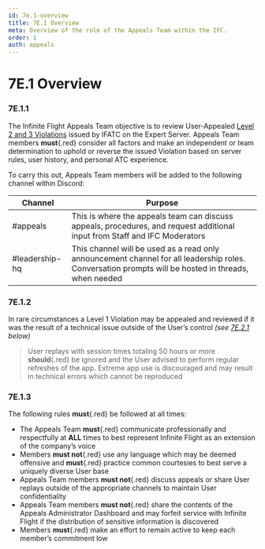 ```yaml
---
id: 7e.1-overview
title: 7E.1 Overview
meta: Overview of the role of the Appeals Team within the IFC.
order: 1
auth: appeals
---
```




# 7E.1 Overview



### 7E.1.1

The Infinite Flight Appeals Team objective is to review User-Appealed [Level 2 and 3 Violations](/guide/getting-started-guide/pilot-user-interface/violations) issued by IFATC on the Expert Server. Appeals Team members **must**{.red} consider all factors and make an independent or team determination to uphold or reverse the issued Violation based on server rules, user history, and personal ATC experience. 



To carry this out, Appeals Team members will be added to the following channel within Discord:

| Channel        | Purpose                                                      |
| -------------- | ------------------------------------------------------------ |
| #appeals       | This is where the appeals team can discuss appeals, procedures, and request additional input from Staff and IFC Moderators |
| #leadership-hq | This channel will be used as a read only announcement channel for all leadership roles. Conversation prompts will be hosted in threads, when needed |



### 7E.1.2

In rare circumstances a Level 1 Violation may be appealed and reviewed if it was the result of a technical issue outside of the User’s control *(see [7E.2.1](/guide/atc-manual/7e.-appeals/7e.2-appeals-process#7e.2.1) below)*



> User replays with session times totaling 50 hours or more **should**{.red} be ignored and the User advised to perform regular refreshes of the app. Extreme app use is discouraged and may result in technical errors which cannot be reproduced



### 7E.1.3

The following rules **must**{.red} be followed at all times:



- The Appeals Team **must**{.red} communicate professionally and respectfully at **ALL** times to best represent Infinite Flight as an extension of the company’s voice
- Members **must not**{.red} use any language which may be deemed offensive and **must**{.red} practice common courtesies to best serve a uniquely diverse User base
- Appeals Team members **must not**{.red} discuss appeals or share User replays outside of the appropriate channels to maintain User confidentiality
- Appeals Team members **must not**{.red} share the contents of the Appeals Administrator Dashboard and may forfeit service with Infinite Flight if the distribution of sensitive information is discovered
- Members **must**{.red} make an effort to remain active to keep each member’s commitment low